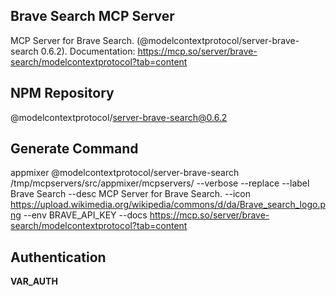 Brave Search MCP Server
-------------------------------

MCP Server for Brave Search. (@modelcontextprotocol/server-brave-search 0.6.2). Documentation: <a target=_blank href='https://mcp.so/server/brave-search/modelcontextprotocol?tab=content'>https://mcp.so/server/brave-search/modelcontextprotocol?tab=content</a>

NPM Repository
--------------

@modelcontextprotocol/server-brave-search@0.6.2

Generate Command
----------------

appmixer @modelcontextprotocol/server-brave-search /tmp/mcpservers/src/appmixer/mcpservers/ --verbose --replace --label Brave Search --desc MCP Server for Brave Search. --icon https://upload.wikimedia.org/wikipedia/commons/d/da/Brave_search_logo.png --env BRAVE_API_KEY --docs https://mcp.so/server/brave-search/modelcontextprotocol?tab=content

Authentication
--------------

__VAR_AUTH__

